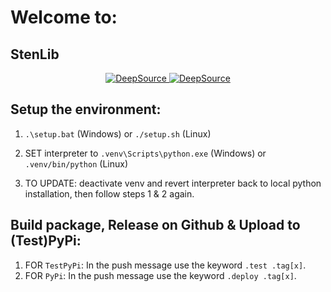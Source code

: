 # Welcome to:

## StenLib

<p align="center">
  <a href="https://app.deepsource.com/gh/Structura-Engineering/StenLib/">
    <img src="https://app.deepsource.com/gh/Structura-Engineering/StenLib.svg/?label=active+issues&show_trend=true&token=aVu9lik1r9ykXWLQZSGz3ItB" alt="DeepSource">
    <img src="https://app.deepsource.com/gh/Structura-Engineering/StenLib.svg/?label=resolved+issues&show_trend=true&token=aVu9lik1r9ykXWLQZSGz3ItB" alt="DeepSource">
  </a>
</p>

## Setup the environment:

1. `.\setup.bat` (Windows) or `./setup.sh` (Linux)
2. SET interpreter to `.venv\Scripts\python.exe` (Windows) or `.venv/bin/python` (Linux)

3. TO UPDATE: deactivate venv and revert interpreter back to local python installation, then follow steps 1 & 2 again.

## Build package, Release on Github & Upload to (Test)PyPi:

1. FOR `TestPyPi`: In the push message use the keyword `.test .tag[x]`.
2. FOR `PyPi`: In the push message use the keyword `.deploy .tag[x]`.
